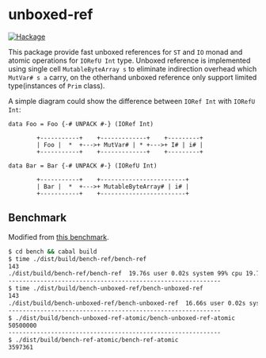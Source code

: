 unboxed-ref
===========

[![Hackage](https://img.shields.io/hackage/v/unboxed-ref.svg?style=flat)](http://hackage.haskell.org/package/unboxed-ref)

This package provide fast unboxed references for `ST` and `IO` monad and atomic operations for `IORefU Int` type. Unboxed reference is implemented using single cell `MutableByteArray s` to eliminate indirection overhead which `MutVar# s a` carry, on the otherhand unboxed reference only support limited type(instances of `Prim` class).

A simple diagram could show the difference between `IORef Int` with `IORefU Int`:

```
data Foo = Foo {-# UNPACK #-} (IORef Int)

        +-----------+    +-------------+    +---------+
        | Foo |  *  +--->+ MutVar# | * +--->+ I# | i# |
        +-----------+    +-------------+    +---------+

data Bar = Bar {-# UNPACK #-} (IORefU Int)

        +-----------+    +------------------------+
        | Bar |  *  +--->+ MutableByteArray# | i# |
        +-----------+    +------------------------+
```

Benchmark
---------

Modified from [this benchmark](https://marcotmarcot.wordpress.com/2010/03/13/performance-of-ioref/).

```bash
$ cd bench && cabal build
$ time ./dist/build/bench-ref/bench-ref
143
./dist/build/bench-ref/bench-ref  19.76s user 0.02s system 99% cpu 19.785 total
------------------------------------------------------------
$ time ./dist/build/bench-unboxed-ref/bench-unboxed-ref
143
./dist/build/bench-unboxed-ref/bench-unboxed-ref  16.66s user 0.02s system 99% cpu 16.694 total
------------------------------------------------------------
$ ./dist/build/bench-unboxed-ref-atomic/bench-unboxed-ref-atomic
50500000
------------------------------------------------------------
$ ./dist/build/bench-ref-atomic/bench-ref-atomic
3597361
```
